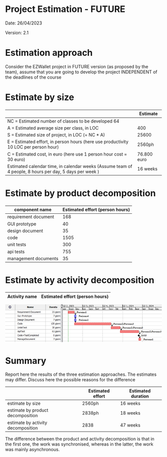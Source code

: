 # Project Estimation - FUTURE
Date: 26/04/2023

Version: 2.1


# Estimation approach
Consider the EZWallet  project in FUTURE version (as proposed by the team), assume that you are going to develop the project INDEPENDENT of the deadlines of the course
# Estimate by size 
### 
|             | Estimate                        |             
| ----------- | ------------------------------- |  
| NC =  Estimated number of classes to be developed  64|                             |             
|  A = Estimated average size per class, in LOC       |     400                       | 
| S = Estimated size of project, in LOC (= NC * A) |25600  |
| E = Estimated effort, in person hours (here use productivity 10 LOC per person hour)  |              2560ph                        |   
| C = Estimated cost, in euro (here use 1 person hour cost = 30 euro) |76.800 euro| 
| Estimated calendar time, in calendar weeks (Assume team of 4 people, 8 hours per day, 5 days per week ) | 16  weeks         |               

# Estimate by product decomposition
### 
|         component name    | Estimated effort (person hours)   |             
| ----------- | ------------------------------- | 
|requirement document    |168 |
| GUI prototype |40|
|design document |35|
|code |1505|
| unit tests |300|
| api tests |755|
| management documents  |35|



# Estimate by activity decomposition
### 
|         Activity name    | Estimated effort (person hours)   |             
| ----------- | ------------------------------- | 

![Screenshot](images/Gant_V2.jpg)

# Summary

Report here the results of the three estimation approaches. The  estimates may differ. Discuss here the possible reasons for the difference

|             | Estimated effort                        |   Estimated duration |          
| ----------- | ------------------------------- | ---------------|
| estimate by size |2560ph| 16 weeks
| estimate by product decomposition |2838ph| 18 weeks
| estimate by activity decomposition |2838| 47 weeks

The difference between the product and activity decomposition is that in the first one, the work was synchronised, whereas in the latter, the work was mainly asynchronous.



